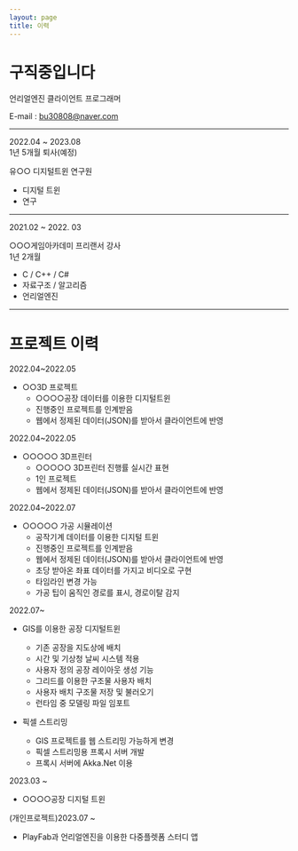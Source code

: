 ```yaml
---
layout: page
title: 이력
---
```



# **구직중입니다**

언리얼엔진 클라이언트 프로그래머

E-mail : bu30808@naver.com


-----------------------

2022.04 ~ 2023.08   
1년 5개월 퇴사(예정)

유○○ 디지털트윈 연구원<br>
- 디지털 트윈
- 연구


-------------------------

2021.02 ~ 2022. 03<br>

○○○게임아카데미 프리랜서 강사<br>
1년 2개월<br>

- C / C++ / C#
- 자료구조 / 알고리즘
- 언리얼엔진


-------------------------

# 프로젝트 이력

2022.04~2022.05
* ○○3D 프로젝트
  - ○○○○공장 데이터를 이용한 디지털트윈
  * 진행중인 프로젝트를 인계받음
  * 웹에서 정제된 데이터(JSON)를 받아서 클라이언트에 반영

2022.04~2022.05<br>
* ○○○○○ 3D프린터
  - ○○○○○ 3D프린터 진행률 실시간 표현
  * 1인 프로젝트
  * 웹에서 정제된 데이터(JSON)를 받아서 클라이언트에 반영

2022.04~2022.07
* ○○○○○ 가공 시뮬레이션
  - 공작기계 데이터를 이용한 디지털 트윈
  * 진행중인 프로젝트를 인계받음
  * 웹에서 정제된 데이터(JSON)를 받아서 클라이언트에 반영
  * 초당 받아온 좌표 데이터를 가지고 비디오로 구현
  * 타임라인 변경 가능
  * 가공 팁이 움직인 경로를 표시, 경로이탈 감지


2022.07~
* GIS를 이용한 공장 디지털트윈
  * 기존 공장을 지도상에 배치 
  * 시간 및 기상청 날씨 시스템 적용
  * 사용자 정의 공장 레이아웃 생성 기능
  * 그리드를 이용한 구조물 사용자 배치
  * 사용자 배치 구조물 저장 및 불러오기
  * 런타임 중 모델링 파일 임포트

* 픽셀 스트리밍
  *  GIS 프로젝트를 웹 스트리밍 가능하게 변경
  *  픽셀 스트리밍용 프록시 서버 개발
  *  프록시 서버에 Akka.Net 이용 


2023.03 ~
* ○○○○공장 디지털 트윈

(개인프로젝트)2023.07 ~
* PlayFab과 언리얼엔진을 이용한 다중플렛폼 스터디 앱
